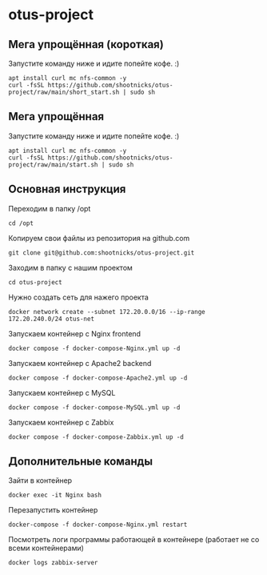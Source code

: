 # otus-project


## Мега упрощённая (короткая)


Запустите команду ниже и идите попейте кофе. :)

    apt install curl mc nfs-common -y
    curl -fsSL https://github.com/shootnicks/otus-project/raw/main/short_start.sh | sudo sh



## Мега упрощённая


Запустите команду ниже и идите попейте кофе. :)

    apt install curl mc nfs-common -y
    curl -fsSL https://github.com/shootnicks/otus-project/raw/main/start.sh | sudo sh



## Основная инструкция


Переходим в папку /opt

    cd /opt


Копируем свои файлы из репозитория на github.com

    git clone git@github.com:shootnicks/otus-project.git


Заходим в папку с нашим проектом

    cd otus-project


Нужно создать сеть для нажего проекта


    docker network create --subnet 172.20.0.0/16 --ip-range 172.20.240.0/24 otus-net


Запускаем контейнер c Nginx frontend


    docker compose -f docker-compose-Nginx.yml up -d


Запускаем контейнер c Apache2 backend


    docker compose -f docker-compose-Apache2.yml up -d


Запускаем контейнер c MySQL


    docker compose -f docker-compose-MySQL.yml up -d


Запускаем контейнер c Zabbix


    docker compose -f docker-compose-Zabbix.yml up -d


## Дополнительные команды


Зайти в контейнер

    docker exec -it Nginx bash


Перезапустить контейнер

    docker-compose -f docker-compose-Nginx.yml restart


Посмотреть логи программы работающей в контейнере (работает не со всеми контейнерами)

    docker logs zabbix-server
